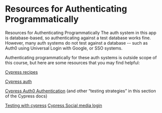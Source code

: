 # Resources for Authenticating Programmatically
Resources for Authenticating Programmatically
The auth system in this app is database-based, so authenticating against a test database works fine. However, many auth systems do not test against a database -- such as Auth0 using Universal Login with Google, or SSO systems.

Authenticating programmatically for these auth systems is outside scope of this course, but here are some resources that you may find helpful:

[Cypress recipes](https://github.com/cypress-io/cypress-example-recipes#logging-in-recipes)

[Cypress auth](https://docs.cypress.io/plugins/directory#Authentication)

[Cypress Auth0 Authentication](https://docs.cypress.io/guides/testing-strategies/auth0-authentication#What-you-ll-learn) (and other “testing strategies” in this section of the Cypress docs)

[Testing with cypress](https://next-auth.js.org/tutorials/testing-with-cypress)
[Cypress Social media login](https://github.com/lirantal/cypress-social-logins)